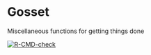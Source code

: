 # Gosset
Miscellaneous functions for getting things done 
<!-- badges: start -->

[![R-CMD-check](https://github.com/DHintz137/Gosset/actions/workflows/R-CMD-check.yaml/badge.svg)](https://github.com/DHintz137/Gosset/actions/workflows/R-CMD-check.yaml)
<!-- badges: end -->

